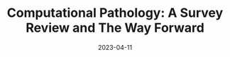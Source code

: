 ---
title: "Computational Pathology: A Survey Review and The Way Forward"
collection: publications
permalink: /publication/2023-04-11-arxiv
date: 2023-04-11
venue: "arXiv preprint"
paperurl: 'https://arxiv.org/pdf/2304.05482.pdf'
---